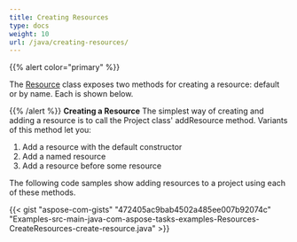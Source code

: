 ```yaml
---
title: Creating Resources
type: docs
weight: 10
url: /java/creating-resources/
---
```


{{% alert color="primary" %}} 

The [Resource](https://apireference.aspose.com/tasks/java/com.aspose.tasks/Resource) class exposes two methods for creating a resource: default or by name. Each is shown below.

{{% /alert %}} 
**Creating a Resource**
The simplest way of creating and adding a resource is to call the Project class' addResource method. Variants of this method let you:

1. Add a resource with the default constructor
1. Add a named resource
1. Add a resource before some resource

The following code samples show adding resources to a project using each of these methods.

{{< gist "aspose-com-gists" "472405ac9bab4502a485ee007b92074c" "Examples-src-main-java-com-aspose-tasks-examples-Resources-CreateResources-create-resource.java" >}}
